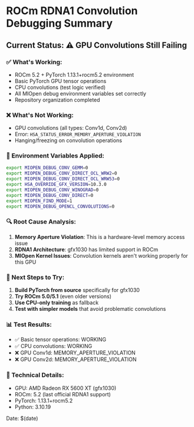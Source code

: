 # ROCm RDNA1 Convolution Debugging Summary

## Current Status: ⚠️ GPU Convolutions Still Failing

### ✅ What's Working:
- ROCm 5.2 + PyTorch 1.13.1+rocm5.2 environment
- Basic PyTorch GPU tensor operations
- CPU convolutions (test logic verified)
- All MIOpen debug environment variables set correctly
- Repository organization completed

### ❌ What's Not Working:
- GPU convolutions (all types: Conv1d, Conv2d)
- Error: `HSA_STATUS_ERROR_MEMORY_APERTURE_VIOLATION`
- Hanging/freezing on convolution operations

### 🔧 Environment Variables Applied:
```bash
export MIOPEN_DEBUG_CONV_GEMM=0
export MIOPEN_DEBUG_CONV_DIRECT_OCL_WRW2=0
export MIOPEN_DEBUG_CONV_DIRECT_OCL_WRW53=0
export HSA_OVERRIDE_GFX_VERSION=10.3.0
export MIOPEN_DEBUG_CONV_WINOGRAD=0
export MIOPEN_DEBUG_CONV_DIRECT=0
export MIOPEN_FIND_MODE=1
export MIOPEN_DEBUG_OPENCL_CONVOLUTIONS=0
```

### 🔍 Root Cause Analysis:
1. **Memory Aperture Violation**: This is a hardware-level memory access issue
2. **RDNA1 Architecture**: gfx1030 has limited support in ROCm
3. **MIOpen Kernel Issues**: Convolution kernels aren't working properly for this GPU

### 🎯 Next Steps to Try:
1. **Build PyTorch from source** specifically for gfx1030
2. **Try ROCm 5.0/5.1** (even older versions)
3. **Use CPU-only training** as fallback
4. **Test with simpler models** that avoid problematic convolutions

### 📊 Test Results:
- ✅ Basic tensor operations: WORKING
- ✅ CPU convolutions: WORKING  
- ❌ GPU Conv1d: MEMORY_APERTURE_VIOLATION
- ❌ GPU Conv2d: MEMORY_APERTURE_VIOLATION

### 🔬 Technical Details:
- GPU: AMD Radeon RX 5600 XT (gfx1030)
- ROCm: 5.2 (last official RDNA1 support)
- PyTorch: 1.13.1+rocm5.2
- Python: 3.10.19

Date: $(date)
